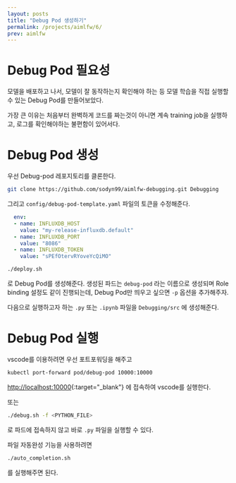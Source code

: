 ```yaml
---
layout: posts
title: "Debug Pod 생성하기"
permalink: /projects/aimlfw/6/
prev: aimlfw
---
```


# Debug Pod 필요성

모델을 배포하고 나서, 모델이 잘 동작하는지 확인해야 하는 등 모델 학습을 직접 실행할 수 있는 Debug Pod를 만들어보았다.

가장 큰 이유는 처음부터 완벽하게 코드를 짜는것이 아니면 계속 training job을 실행하고, 로그를 확인해야하는 불편함이 있어서다.

# Debug Pod 생성

우선 Debug-pod 레포지토리를 클론한다.

```bash
git clone https://github.com/sodyn99/aimlfw-debugging.git Debugging
```

그리고 `config/debug-pod-template.yaml` 파일의 토큰을 수정해준다.

```yaml
  env:
  - name: INFLUXDB_HOST
    value: "my-release-influxdb.default"
  - name: INFLUXDB_PORT
    value: "8086"
  - name: INFLUXDB_TOKEN
    value: "sPEfOtervRYoveYcQiMO"
```

```bash
./deploy.sh
```

로 Debug Pod를 생성해준다. 생성된 파드는 `debug-pod` 라는 이름으로 생성되며 Role binding 설정도 같이 진행되는데, Debug Pod만 띄우고 싶으면 `-p` 옵션을 추가해주자.

다음으로 실행하고자 하는 `.py` 또는 `.ipynb` 파일을 `Debugging/src` 에 생성해준다.

# Debug Pod 실행

vscode를 이용하려면 우선 포트포워딩을 해주고

```bash
kubectl port-forward pod/debug-pod 10000:10000
```

[http://localhost:10000](http://localhost:10000){:target="_blank"} 에 접속하여 vscode를 실행한다.

또는

```bash
./debug.sh -f <PYTHON_FILE>
```

로 파드에 접속하지 않고 바로 `.py` 파일을 실행할 수 있다.

파일 자동완성 기능을 사용하려면

```bash
./auto_completion.sh
```

를 실행해주면 된다.
